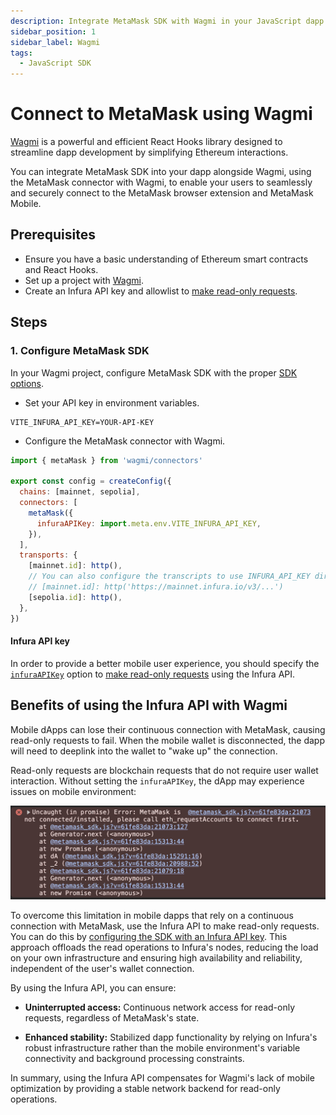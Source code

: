 ```yaml
---
description: Integrate MetaMask SDK with Wagmi in your JavaScript dapp.
sidebar_position: 1
sidebar_label: Wagmi
tags:
  - JavaScript SDK
---
```


# Connect to MetaMask using Wagmi

[Wagmi](https://wagmi.sh/) is a powerful and efficient React Hooks library designed to streamline
dapp development by simplifying Ethereum interactions.

You can integrate MetaMask SDK into your dapp alongside Wagmi,
using the MetaMask connector with Wagmi, to enable your users to seamlessly and securely connect to
the MetaMask browser extension and MetaMask Mobile.

## Prerequisites

- Ensure you have a basic understanding of Ethereum smart contracts and React Hooks.
- Set up a project with [Wagmi](https://wagmi.sh/react/getting-started).
- Create an Infura API key and allowlist to [make read-only requests](../../how-to/make-read-only-requests.md).

## Steps

### 1. Configure MetaMask SDK

In your Wagmi project, configure MetaMask SDK with the proper [SDK options](../../reference/sdk-js-options.md).

- Set your API key in environment variables.
```env
VITE_INFURA_API_KEY=YOUR-API-KEY
```

- Configure the MetaMask connector with Wagmi.

```javascript
import { metaMask } from 'wagmi/connectors'

export const config = createConfig({
  chains: [mainnet, sepolia],
  connectors: [
    metaMask({
      infuraAPIKey: import.meta.env.VITE_INFURA_API_KEY,
    }),
  ],
  transports: {
    [mainnet.id]: http(),
    // You can also configure the transcripts to use INFURA_API_KEY directly into wagmi config to share with other providers.
    // [mainnet.id]: http('https://mainnet.infura.io/v3/...')
    [sepolia.id]: http(),
  },
})
```

#### Infura API key

In order to provide a better mobile user experience, you should specify the [`infuraAPIKey`](../../reference/sdk-js-options.md#infuraapikey)
 option to [make read-only requests](../../how-to/make-read-only-requests.md) using the Infura API.

## Benefits of using the Infura API with Wagmi

Mobile dApps can lose their continuous connection with MetaMask, causing read-only requests to fail. 
When the mobile wallet is disconnected, the dapp will need to deeplink into the wallet to "wake up" the connection.

Read-only requests are blockchain requests that do not require user wallet interaction. Without setting the `infuraAPIKey`, the dApp may experience issues on mobile environment:

![Wagmi errors](../../assets/wagmi-errors.png)

To overcome this limitation in mobile dapps that rely on a continuous connection with MetaMask,
use the Infura API to make read-only requests.
You can do this by [configuring the SDK with an Infura API key](#2-configure-wagmi-with-the-metamask-connector).
This approach offloads the read operations to Infura's nodes, reducing the load on your own
infrastructure and ensuring high availability and reliability, independent of the user's wallet connection.

By using the Infura API, you can ensure:

- **Uninterrupted access:** Continuous network access for read-only requests, regardless of MetaMask's state.

- **Enhanced stability:** Stabilized dapp functionality by relying on Infura's robust infrastructure
  rather than the mobile environment's variable connectivity and background processing constraints.

In summary, using the Infura API compensates for Wagmi's lack of mobile optimization by providing a
stable network backend for read-only operations.

